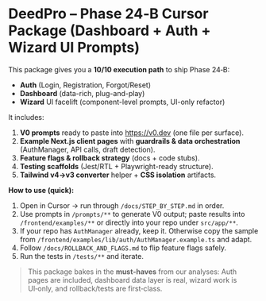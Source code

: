 # DeedPro – Phase 24‑B Cursor Package (Dashboard + Auth + Wizard UI Prompts)

This package gives you a **10/10 execution path** to ship Phase 24‑B:
- **Auth** (Login, Registration, Forgot/Reset)
- **Dashboard** (data-rich, plug-and-play)
- **Wizard** UI facelift (component-level prompts, UI-only refactor)

It includes:
1) **V0 prompts** ready to paste into https://v0.dev (one file per surface).
2) **Example Next.js client pages** with **guardrails & data orchestration** (AuthManager, API calls, draft detection).
3) **Feature flags & rollback strategy** (docs + code stubs).
4) **Testing scaffolds** (Jest/RTL + Playwright-ready structure).
5) **Tailwind v4→v3 converter** helper + **CSS isolation** artifacts.

**How to use (quick):**
1. Open in Cursor → run through `/docs/STEP_BY_STEP.md` in order.
2. Use prompts in `/prompts/**` to generate V0 output; paste results into `/frontend/examples/**` or directly into your repo under `src/app/**`.
3. If your repo has `AuthManager` already, keep it. Otherwise copy the sample from `/frontend/examples/lib/auth/AuthManager.example.ts` and adapt.
4. Follow `/docs/ROLLBACK_AND_FLAGS.md` to flip feature flags safely.
5. Run the tests in `/tests/**` and iterate.

> This package bakes in the **must‑haves** from our analyses: Auth pages are included, dashboard data layer is real, wizard work is UI‑only, and rollback/tests are first‑class.

